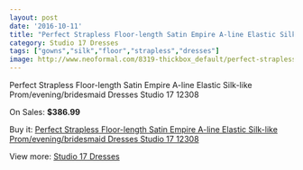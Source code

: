 ```yaml
---
layout: post
date: '2016-10-11'
title: "Perfect Strapless Floor-length Satin Empire A-line Elastic Silk-like Prom/evening/bridesmaid Dresses Studio 17 12308"
category: Studio 17 Dresses
tags: ["gowns","silk","floor","strapless","dresses"]
image: http://www.neoformal.com/8319-thickbox_default/perfect-strapless-floor-length-satin-empire-a-line-elastic-silk-like-prom-evening-bridesmaid-dresses-studio-17-12308.jpg
---
```

Perfect Strapless Floor-length Satin Empire A-line Elastic Silk-like Prom/evening/bridesmaid Dresses Studio 17 12308

On Sales: **$386.99**
<a href="https://www.neoformal.com/en/studio-17-dresses/2925-perfect-strapless-floor-length-satin-empire-a-line-elastic-silk-like-prom-evening-bridesmaid-dresses-studio-17-12308.html"><amp-img layout="responsive" width="600" height="600" src="//www.neoformal.com/8319-thickbox_default/perfect-strapless-floor-length-satin-empire-a-line-elastic-silk-like-prom-evening-bridesmaid-dresses-studio-17-12308.jpg" alt="Perfect Strapless Floor-length Satin Empire A-line Elastic Silk-like Prom/evening/bridesmaid Dresses Studio 17 12308 0" /></a>
<a href="https://www.neoformal.com/en/studio-17-dresses/2925-perfect-strapless-floor-length-satin-empire-a-line-elastic-silk-like-prom-evening-bridesmaid-dresses-studio-17-12308.html"><amp-img layout="responsive" width="600" height="600" src="//www.neoformal.com/8320-thickbox_default/perfect-strapless-floor-length-satin-empire-a-line-elastic-silk-like-prom-evening-bridesmaid-dresses-studio-17-12308.jpg" alt="Perfect Strapless Floor-length Satin Empire A-line Elastic Silk-like Prom/evening/bridesmaid Dresses Studio 17 12308 1" /></a>
<a href="https://www.neoformal.com/en/studio-17-dresses/2925-perfect-strapless-floor-length-satin-empire-a-line-elastic-silk-like-prom-evening-bridesmaid-dresses-studio-17-12308.html"><amp-img layout="responsive" width="600" height="600" src="//www.neoformal.com/8321-thickbox_default/perfect-strapless-floor-length-satin-empire-a-line-elastic-silk-like-prom-evening-bridesmaid-dresses-studio-17-12308.jpg" alt="Perfect Strapless Floor-length Satin Empire A-line Elastic Silk-like Prom/evening/bridesmaid Dresses Studio 17 12308 2" /></a>
<a href="https://www.neoformal.com/en/studio-17-dresses/2925-perfect-strapless-floor-length-satin-empire-a-line-elastic-silk-like-prom-evening-bridesmaid-dresses-studio-17-12308.html"><amp-img layout="responsive" width="600" height="600" src="//www.neoformal.com/8322-thickbox_default/perfect-strapless-floor-length-satin-empire-a-line-elastic-silk-like-prom-evening-bridesmaid-dresses-studio-17-12308.jpg" alt="Perfect Strapless Floor-length Satin Empire A-line Elastic Silk-like Prom/evening/bridesmaid Dresses Studio 17 12308 3" /></a>

Buy it: [Perfect Strapless Floor-length Satin Empire A-line Elastic Silk-like Prom/evening/bridesmaid Dresses Studio 17 12308](https://www.neoformal.com/en/studio-17-dresses/2925-perfect-strapless-floor-length-satin-empire-a-line-elastic-silk-like-prom-evening-bridesmaid-dresses-studio-17-12308.html "Perfect Strapless Floor-length Satin Empire A-line Elastic Silk-like Prom/evening/bridesmaid Dresses Studio 17 12308")

View more: [Studio 17 Dresses](https://www.neoformal.com/en/29-studio-17-dresses "Studio 17 Dresses")